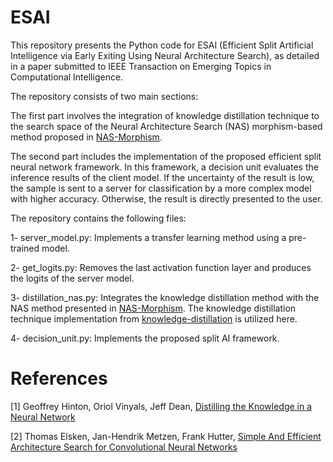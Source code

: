 # ESAI

This repository presents the Python code for ESAI (Efficient Split Artificial Intelligence via Early Exiting Using Neural Architecture Search), as detailed in a paper submitted to IEEE Transaction on Emerging Topics in Computational Intelligence.

The repository consists of two main sections:

The first part involves the integration of knowledge distillation technique to the search space of the Neural Architecture Search (NAS) morphism-based method proposed in [NAS-Morphism](https://arxiv.org/abs/1711.04528). 

The second part includes the implementation of the proposed efficient split neural network framework. In this framework, a decision unit evaluates the inference results of the client model. If the uncertainty of the result is low, the sample is sent to a server for classification by a more complex model with higher accuracy. Otherwise, the result is directly presented to the user.

The repository contains the following files:

1- server_model.py: Implements a transfer learning method using a pre-trained model.

2- get_logits.py: Removes the last activation function layer and produces the logits of the server model.

3- distillation_nas.py: Integrates the knowledge distillation method with the NAS method presented in [NAS-Morphism](https://github.com/akwasigroch/NAS_network_morphism). The knowledge distillation technique implementation from [knowledge-distillation](https://github.com/TropComplique/knowledge-distillation-keras/tree/master) is utilized here.

4- decision_unit.py: Implements the proposed split AI framework.



# References

[1] Geoffrey Hinton, Oriol Vinyals, Jeff Dean, [Distilling the Knowledge in a Neural Network](https://arxiv.org/abs/1503.02531)

[2] Thomas Elsken, Jan-Hendrik Metzen, Frank Hutter, [Simple And Efficient Architecture Search for Convolutional Neural Networks](https://arxiv.org/abs/1711.04528)


